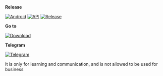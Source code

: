 **Release** 

[![Android](https://img.shields.io/badge/Platform-Android-green.svg?style=flat-square)](https://www.android.com) [![API](https://img.shields.io/badge/API-21%2B-orange.svg?logo=android&style=flat-square)](https://developer.android.com/studio/releases/platforms) [![Release](https://img.shields.io/github/v/release/PatrickAlex2019/ModGallery2-Release?style=flat-square)](https://github.com/PatrickAlex2019/ModGallery2-Release/releases)

**Go to** 

[![Download](https://img.shields.io/github/downloads/PatrickAlex2019/ModGallery2-Release/total?color=brightgreen&label=Download&style=for-the-badge)](https://github.com/PatrickAlex2019/ModGallery2-Release/releases)

**Telegram**

[![Telegram](https://img.shields.io/static/v1?label=Telegram&message=Channel&color=0088cc)](https://t.me/quickpicmd2021)

It is only for learning and communication, and is not allowed to be used for business
